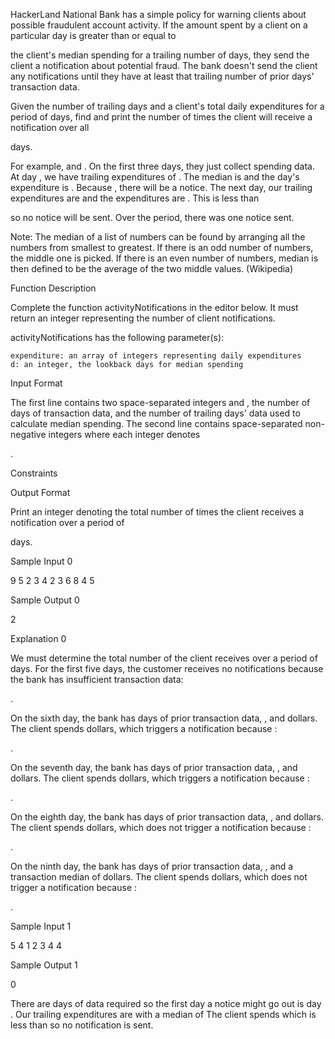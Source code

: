 HackerLand National Bank has a simple policy for warning clients about possible fraudulent account activity. If the amount spent by a client on a particular day is greater than or equal to

the client's median spending for a trailing number of days, they send the client a notification about potential fraud. The bank doesn't send the client any notifications until they have at least that trailing number of prior days' transaction data.

Given the number of trailing days
and a client's total daily expenditures for a period of days, find and print the number of times the client will receive a notification over all

days.

For example,
and . On the first three days, they just collect spending data. At day , we have trailing expenditures of . The median is and the day's expenditure is . Because , there will be a notice. The next day, our trailing expenditures are and the expenditures are . This is less than

so no notice will be sent. Over the period, there was one notice sent.

Note: The median of a list of numbers can be found by arranging all the numbers from smallest to greatest. If there is an odd number of numbers, the middle one is picked. If there is an even number of numbers, median is then defined to be the average of the two middle values. (Wikipedia)

Function Description

Complete the function activityNotifications in the editor below. It must return an integer representing the number of client notifications.

activityNotifications has the following parameter(s):

    expenditure: an array of integers representing daily expenditures
    d: an integer, the lookback days for median spending

Input Format

The first line contains two space-separated integers
and , the number of days of transaction data, and the number of trailing days' data used to calculate median spending.
The second line contains space-separated non-negative integers where each integer denotes

.

Constraints

Output Format

Print an integer denoting the total number of times the client receives a notification over a period of

days.

Sample Input 0

9 5
2 3 4 2 3 6 8 4 5

Sample Output 0

2

Explanation 0

We must determine the total number of
the client receives over a period of days. For the first five days, the customer receives no notifications because the bank has insufficient transaction data:

.

On the sixth day, the bank has
days of prior transaction data, , and dollars. The client spends dollars, which triggers a notification because :

.

On the seventh day, the bank has
days of prior transaction data, , and dollars. The client spends dollars, which triggers a notification because :

.

On the eighth day, the bank has
days of prior transaction data, , and dollars. The client spends dollars, which does not trigger a notification because :

.

On the ninth day, the bank has
days of prior transaction data, , and a transaction median of dollars. The client spends dollars, which does not trigger a notification because :

.

Sample Input 1

5 4
1 2 3 4 4

Sample Output 1

0

There are
days of data required so the first day a notice might go out is day . Our trailing expenditures are with a median of The client spends which is less than so no notification is sent.
